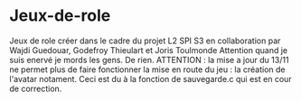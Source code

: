Jeux-de-role
============

Jeux de role créer dans le cadre du projet L2 SPI S3 en collaboration par Wajdi Guedouar, Godefroy Thieulart et Joris Toulmonde
Attention quand je suis enervé je mords les gens. De rien.
ATTENTION : 
la mise a jour du 13/11 ne permet plus de faire fonctionner la mise en route du jeu : la création de l'avatar notament. Ceci est du à la fonction de sauvegarde.c qui est en cour de correction.
